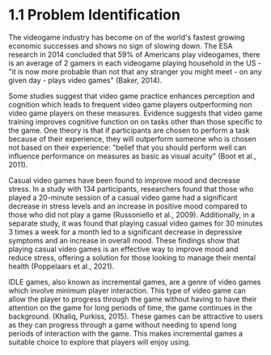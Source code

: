 # 1.1 Problem Identification

The videogame industry has become on of the world's fastest growing economic successes and shows no sign of slowing down. The ESA research in 2014 concluded that 59% of Americans play videogames, there is an average of 2 gamers in each videogame playing household in the US - "it is now more probable than not that any stranger you might meet - on any given day - plays video games" (Baker, 2014).

Some studies suggest that video game practice enhances perception and cognition which leads to frequent video game players outperforming non video game players on these measures. Evidence suggests that video game training improves cognitive function on on tasks other than those specific to the game. One theory is that if participants are chosen to perform a task because of their experience, they will outperform someone who is chosen not based on their experience: "belief that you should perform well can influence performance on measures as basic as visual acuity" (Boot et al., 2011).

Casual video games have been found to improve mood and decrease stress. In a study with 134 participants, researchers found that those who played a 20-minute session of a casual video game had a significant decrease in stress levels and an increase in positive mood compared to those who did not play a game (Russoniello et al., 2009). Additionally, in a separate study, it was found that playing casual video games for 30 minutes 3 times a week for a month led to a significant decrease in depressive symptoms and an increase in overall mood. These findings show that playing casual video games is an effective way to improve mood and reduce stress, offering a solution for those looking to manage their mental health (Poppelaars et al., 2021).

IDLE games, also known as incremental games, are a genre of video games which involve minimum player interaction. This type of video game can allow the player to progress through the game without having to have their attention on the game for long periods of time, the game continues in the background. (Khaliq, Purkiss, 2015). These games can be attractive to users as they can progress through a game without needing to spend long periods of interaction with the game. This makes incremental games a suitable choice to explore that players will enjoy using.
